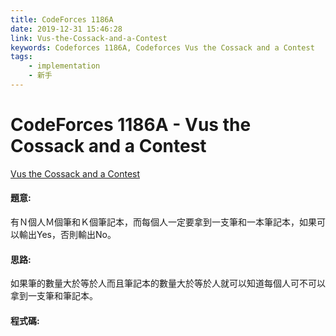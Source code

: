 ```yaml
---
title: CodeForces 1186A
date: 2019-12-31 15:46:28
link: Vus-the-Cossack-and-a-Contest
keywords: Codeforces 1186A, Codeforces Vus the Cossack and a Contest
tags:
    - implementation
    - 新手
---
```

# CodeForces 1186A - Vus the Cossack and a Contest
[Vus the Cossack and a Contest](https://codeforces.com/problemset/problem/1186/A)


#### 題意:
有Ｎ個人Ｍ個筆和Ｋ個筆記本，而每個人一定要拿到一支筆和一本筆記本，如果可以輸出Yes，否則輸出No。
<!-- more -->
#### 思路:
如果筆的數量大於等於人而且筆記本的數量大於等於人就可以知道每個人可不可以拿到一支筆和筆記本。

#### 程式碼:
<script src="https://gist.github.com/Daviswww/de0a33ecc0c63019994a0fdbda7ee181.js"></script>